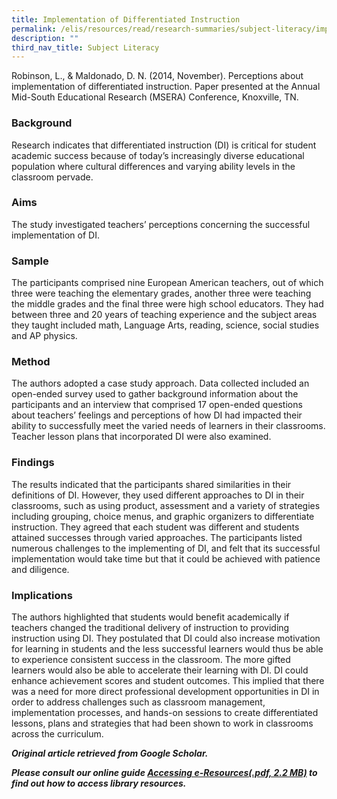 ```yaml
---
title: Implementation of Differentiated Instruction
permalink: /elis/resources/read/research-summaries/subject-literacy/implementation-differentiated-instruction/
description: ""
third_nav_title: Subject Literacy
---
```

Robinson, L., & Maldonado, D. N. (2014, November). Perceptions about implementation of differentiated instruction. Paper presented at the Annual Mid-South Educational Research (MSERA) Conference, Knoxville, TN.

### Background

Research indicates that differentiated instruction (DI) is critical for student academic success because of today’s increasingly diverse educational population where cultural differences and varying ability levels in the classroom pervade.

### Aims

The study investigated teachers’ perceptions concerning the successful implementation of DI.

### Sample

The participants comprised nine European American teachers, out of which three were teaching the elementary grades, another three were teaching the middle grades and the final three were high school educators. They had between three and 20 years of teaching experience and the subject areas they taught included math, Language Arts, reading, science, social studies and AP physics.

### Method

The authors adopted a case study approach. Data collected included an open-ended survey used to gather background information about the participants and an interview that comprised 17 open-ended questions about teachers’ feelings and perceptions of how DI had impacted their ability to successfully meet the varied needs of learners in their classrooms. Teacher lesson plans that incorporated DI were also examined.

### Findings

The results indicated that the participants shared similarities in their definitions of DI. However, they used different approaches to DI in their classrooms, such as using product, assessment and a variety of strategies including grouping, choice menus, and graphic organizers to differentiate instruction. They agreed that each student was different and students attained successes through varied approaches. The participants listed numerous challenges to the implementing of DI, and felt that its successful implementation would take time but that it could be achieved with patience and diligence.

### Implications

The authors highlighted that students would benefit academically if teachers changed the traditional delivery of instruction to providing instruction using DI. They postulated that DI could also increase motivation for learning in students and the less successful learners would thus be able to experience consistent success in the classroom. The more gifted learners would also be able to accelerate their learning with DI. DI could enhance achievement scores and student outcomes. This implied that there was a need for more direct professional development opportunities in DI in order to address challenges such as classroom management, implementation processes, and hands-on sessions to create differentiated lessons, plans and strategies that had been shown to work in classrooms across the curriculum.

_**Original article retrieved from Google Scholar.**_  

**_Please consult our online guide [Accessing e-Resources(.pdf, 2.2 MB)](https://academyofsingaporeteachers-moe-edu-sg-admin.cwp.sg/elis/resources/read/research-summaries/subject-literacy/18e45074-6b1b-4ac7-811f-1a8da16c4f81 "Accessing e-Resources") to find out how to access library resources._**